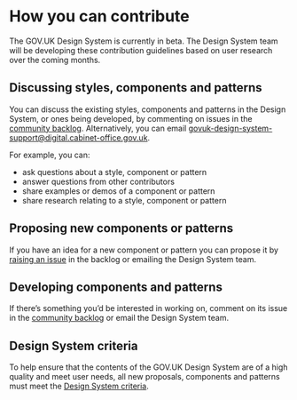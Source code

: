 # How you can contribute

The GOV.UK Design System is currently in beta. The Design System team will be developing these contribution guidelines based on user research over the coming months.

## Discussing styles, components and patterns

You can discuss the existing styles, components and patterns in the Design System, or ones being developed, by commenting on issues in the [community backlog](https://github.com/alphagov/govuk-design-system-backlog/projects/1). Alternatively, you can email govuk-design-system-support@digital.cabinet-office.gov.uk. 

For example, you can:

- ask questions about a style, component or pattern
- answer questions from other contributors
- share examples or demos of a component or pattern
- share research relating to a style, component or pattern


## Proposing new components or patterns

If you have an idea for a new component or pattern you can propose it by [raising an issue](https://github.com/alphagov/govuk-design-system-backlog/issues/new) in the backlog or emailing the Design System team.
 

## Developing components and patterns

If there’s something you’d be interested in working on, comment on its issue in the [community backlog](https://github.com/alphagov/govuk-design-system-backlog/projects/1) or email the Design System team.

## Design System criteria

To help ensure that the contents of the GOV.UK Design System are of a high quality and meet user needs, all new proposals, components and patterns must meet the [Design System criteria](https://github.com/alphagov/govuk-design-system-backlog/blob/master/docs/CRITERIA.md).
